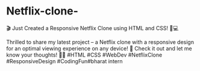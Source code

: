 # Netflix-clone-
<div>
  🎬 Just Created a Responsive Netflix Clone using HTML and CSS! 🚀💻

Thrilled to share my latest project – a Netflix clone with a responsive design for an optimal viewing experience on any device! 🌟 Check it out and let me know your thoughts! 🍿🔥 #HTML #CSS #WebDev #NetflixClone #ResponsiveDesign #CodingFun#bharat intern
</div>
